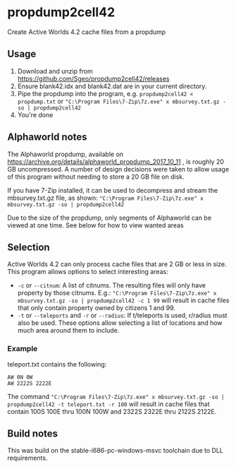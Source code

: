 # propdump2cell42
Create Active Worlds 4.2 cache files from a propdump

## Usage
1. Download and unzip from https://github.com/Sgeo/propdump2cell42/releases
1. Ensure blank42.idx and blank42.dat are in your current directory.
1. Pipe the propdump into the program, e.g. `propdump2cell42 < propdump.txt` or `"C:\Program Files\7-Zip\7z.exe" x mbsurvey.txt.gz -so | propdump2cell42`
1. You're done

## Alphaworld notes
The Alphaworld propdump, available on https://archive.org/details/alphaworld_propdump_2017_10_11 , is roughly 20 GB uncompressed. A number of design decisions were taken to allow usage of this program without needing to store a 20 GB file on disk.

If you have 7-Zip installed, it can be used to decompress and stream the mbsurvey.txt.gz file, as shown: `"C:\Program Files\7-Zip\7z.exe" x mbsurvey.txt.gz -so | propdump2cell42`

Due to the size of the propdump, only segments of Alphaworld can be viewed at one time. See below for how to view wanted areas

## Selection

Active Worlds 4.2 can only process cache files that are 2 GB or less in size. This program allows options to select interesting areas:
* `-c` or `--citnum`: A list of citnums. The resulting files will only have property by those citnums. E.g.: `"C:\Program Files\7-Zip\7z.exe" x mbsurvey.txt.gz -so | propdump2cell42 -c 1 99` will result in cache files that only contain property owned by citizens 1 and 99.
* `-t` or `--teleports` and `-r` or `--radius`: If t/teleports is used, r/radius must also be used. These options allow selecting a list of locations and how much area around them to include.

### Example

teleport.txt contains the following:
```
AW 0N 0W
AW 2222S 2222E
```

The command `"C:\Program Files\7-Zip\7z.exe" x mbsurvey.txt.gz -so | propdump2cell42 -t teleport.txt -r 100` will result in cache files that contain 100S 100E thru 100N 100W and 2322S 2322E thru 2122S 2122E.


## Build notes

This was build on the stable-i686-pc-windows-msvc toolchain due to DLL requirements.
